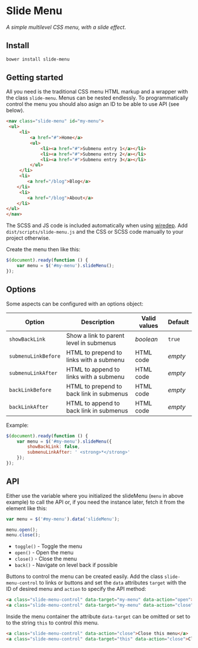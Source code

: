 # Slide Menu

*A simple multilevel CSS menu, with a slide effect*.

## Install
```sh
bower install slide-menu
``` 

## Getting started
All you need is the traditional CSS menu HTML markup and a wrapper with the class `slide-menu`. Menus can be nested endlessly. To programmatically control the menu you should also asign an ID to be able to use API (see below).

```html
<nav class="slide-menu" id="my-menu">
 <ul>
     <li>
         <a href="#">Home</a>
         <ul>
             <li><a href="#">Submenu entry 1</a></li>
             <li><a href="#">Submenu entry 2</a></li>
             <li><a href="#">Submenu entry 3</a></li>
         </ul>
     </li>
     <li>
        <a href="/blog">Blog</a>
    </li>
     <li>
        <a href="/blog">About</a>
    </li>
</ul>
</nav>
```

The SCSS and JS code is included automatically when using [wiredep](https://github.com/taptapship/wiredep). Add `dist/scripts/slide-menu.js` and the CSS or SCSS code manually to your project otherwise.

Create the menu then like this:

```javascript
$(document).ready(function () {
    var menu = $('#my-menu').slideMenu();
});
```
 
## Options
 
Some aspects can be configured with an options object:
  
Option | Description | Valid values | Default
--- | --- | --- | ---
`showBackLink` | Show a link to parent level in submenus | *boolean* | `true`
`submenuLinkBefore` | HTML to prepend to links with a submenu | HTML code |  *empty*
`submenuLinkAfter` | HTML to append to links with a submenu | HTML code |  *empty*
`backLinkBefore` | HTML to prepend to back link in submenus | HTML code |  *empty*
`backLinkAfter` | HTML to append to back link in submenus | HTML code |  *empty*
 
 Example:
 
 ```javascript
 $(document).ready(function () {
     var menu = $('#my-menu').slideMenu({
         showBackLink: false,
         submenuLinkAfter: ' <strong>*</strong>'
     });
 });
 ```
 
 ## API
 
Either use the variable where you initialized the slideMenu (`menu` in above example) to call the API or, if you need the instance later, fetch it from the element like this:

```javascript
var menu = $('#my-menu').data('slideMenu');

menu.open();
menu.close();
```

* `toggle()` - Toggle the menu
* `open()` - Open the menu
* `close()` - Close the menu
* `back()` - Navigate on level back if possible

 
Buttons to control the menu can be created easily. Add the class `slide-menu-control` to links or buttons and set the `data` attributes `target` with the ID of desired menu and `action` to specify the API method:

```html
<a class="slide-menu-control" data-target="my-menu" data-action="open">Open</a>
<a class="slide-menu-control" data-target="my-menu" data-action="close">Close</a>
```

Inside the menu container the attribute `data-target` can be omitted or set to to the string `this` to control *this* menu.

```html
<a class="slide-menu-control" data-action="close">Close this menu</a>
<a class="slide-menu-control" data-target="this" data-action="close">Close this menu</a>
```